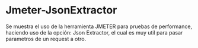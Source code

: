 # Jmeter-JsonExtractor

Se muestra el uso de la herramienta JMETER para pruebas de performance, haciendo uso de la opción: Json Extractor, el cual es muy util para pasar parametros de un request a otro.
